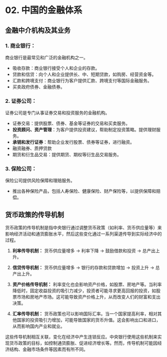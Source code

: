 # 02. 中国的金融体系
## 金融中介机构及其业务

### 1. 商业银行：
商业银行是最常见和广泛的金融机构之一。
- 吸收存款：商业银行接受个人和企业的存款。
- 贷款和信贷：向个人和企业提供长、中、短期贷款，如购房、经营资金等。
- 汇款和跨境支付：商业银行为客户提供汇款、跨境支付等国际金融服务。
- 买卖政府债券、金融债券。

### 2. 证券公司：
证券公司是专门从事证券交易和投资服务的金融机构。
- 证券交易：提供股票、债券、基金等证券的交易和买卖服务。
- **投资顾问、资产管理**：为客户提供投资建议，帮助制定投资策略。提供理财服务。
- **承销和发行证券**：帮助企业发行股票、债券等证券，进行融资。
- 融资融券、质押贷款
- 期货和衍生品交易：提供期货、期权等衍生品交易服务。

### 3. 保险公司：
保险公司提供风险保障和理赔服务。
- 推出各种保险产品，包括人寿保险、健康保险、财产保险等，以提供保障和赔偿。


## 货币政策的传导机制

货币政策的传导机制是指中央银行通过调整货币政策（如利率、货币供应量等）来影响经济活动和通货膨胀水平，然后这些变化通过一系列渠道传导到实际经济中的过程。

1. **利率传导机制：** 货币供应量增多 -> 利率下降 -> 鼓励借款和投资 -> 总产出上升。

2. **信贷传导机制：** 货币供应量增多 -> 银行的存款和贷款增加 -> 投资上升 -> 总产出上升。

3. **资产价格传导机制：** 利率变化也会影响资产价格，如股票、房地产等。当利率降低时，固定收益投资的吸引力减少，投资者可能寻求更高回报的投资，如股票市场和房地产市场。这可能导致资产价格上升，从而改变人们的财富和支出决策。

4. **汇率传导机制：** 货币政策也可以影响国际汇率。当一个国家提高利率，相对其他国家的投资吸引力增加，可能导致国家的货币升值。这会影响出口和进口，从而影响国内产业和就业。

这些传导机制相互关联，变化在经济中产生连锁反应。中央银行使用这些机制来实现货币政策的目标，如控制通货膨胀、促进经济增长等。然而，传导机制可能因经济结构、金融市场条件等因素而有所不同。